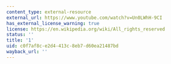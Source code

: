 ```yaml
---
content_type: external-resource
external_url: https://www.youtube.com/watch?v=Un0LWhH-9CI
has_external_license_warning: true
license: https://en.wikipedia.org/wiki/All_rights_reserved
status: ''
title: '1'
uid: c0f7af8c-e2d4-413c-8eb7-d60ea21487bd
wayback_url: ''
---
```

